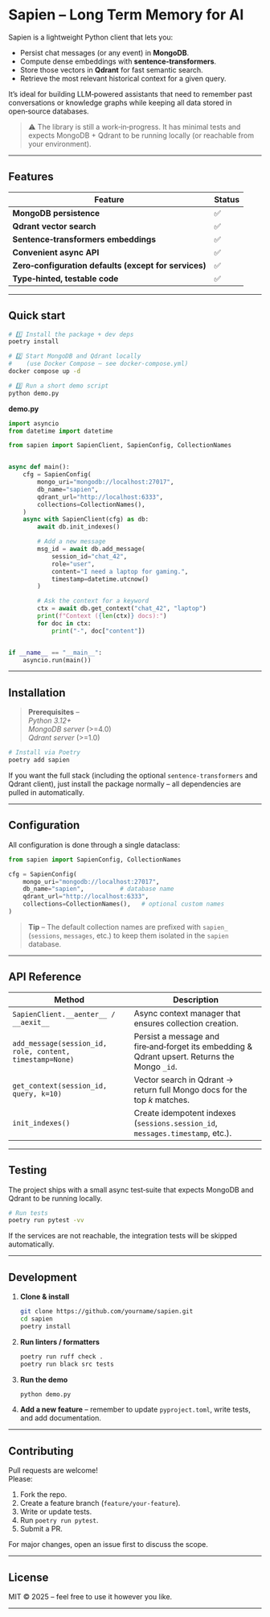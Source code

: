 # Sapien – Long Term Memory for AI

Sapien is a lightweight Python client that lets you:

* Persist chat messages (or any event) in **MongoDB**.
* Compute dense embeddings with **sentence‑transformers**.
* Store those vectors in **Qdrant** for fast semantic search.
* Retrieve the most relevant historical context for a given query.

It’s ideal for building LLM‑powered assistants that need to remember past conversations or knowledge graphs while keeping all data stored in open‑source databases.

> ⚠️  The library is still a work‑in‑progress.  It has minimal tests and expects MongoDB + Qdrant to be running locally (or reachable from your environment).

---

## Features

| Feature | Status |
|---------|--------|
| **MongoDB persistence** | ✅ |
| **Qdrant vector search** | ✅ |
| **Sentence‑transformers embeddings** | ✅ |
| **Convenient async API** | ✅ |
| **Zero‑configuration defaults (except for services)** | ✅ |
| **Type‑hinted, testable code** | ✅ |

---

## Quick start

```bash
# 1️⃣ Install the package + dev deps
poetry install

# 2️⃣ Start MongoDB and Qdrant locally
#    (use Docker Compose – see docker-compose.yml)
docker compose up -d

# 3️⃣ Run a short demo script
python demo.py
```

**demo.py**

```python
import asyncio
from datetime import datetime

from sapien import SapienClient, SapienConfig, CollectionNames


async def main():
    cfg = SapienConfig(
        mongo_uri="mongodb://localhost:27017",
        db_name="sapien",
        qdrant_url="http://localhost:6333",
        collections=CollectionNames(),
    )
    async with SapienClient(cfg) as db:
        await db.init_indexes()

        # Add a new message
        msg_id = await db.add_message(
            session_id="chat_42",
            role="user",
            content="I need a laptop for gaming.",
            timestamp=datetime.utcnow()
        )

        # Ask the context for a keyword
        ctx = await db.get_context("chat_42", "laptop")
        print(f"Context ({len(ctx)} docs):")
        for doc in ctx:
            print("-", doc["content"])


if __name__ == "__main__":
    asyncio.run(main())
```

---

## Installation

> **Prerequisites** –  
> *Python 3.12+*  
> *MongoDB server* (>=4.0)  
> *Qdrant server* (>=1.0)

```bash
# Install via Poetry
poetry add sapien
```

If you want the full stack (including the optional `sentence-transformers` and Qdrant client), just install the package normally – all dependencies are pulled in automatically.

---

## Configuration

All configuration is done through a single dataclass:

```python
from sapien import SapienConfig, CollectionNames

cfg = SapienConfig(
    mongo_uri="mongodb://localhost:27017",
    db_name="sapien",          # database name
    qdrant_url="http://localhost:6333",
    collections=CollectionNames(),   # optional custom names
)
```

> **Tip** – The default collection names are prefixed with `sapien_` (`sessions`, `messages`, etc.) to keep them isolated in the `sapien` database.

---

## API Reference

| Method | Description |
|--------|-------------|
| `SapienClient.__aenter__ / __aexit__` | Async context manager that ensures collection creation. |
| `add_message(session_id, role, content, timestamp=None)` | Persist a message and fire‑and‑forget its embedding & Qdrant upsert. Returns the Mongo `_id`. |
| `get_context(session_id, query, k=10)` | Vector search in Qdrant → return full Mongo docs for the top *k* matches. |
| `init_indexes()` | Create idempotent indexes (`sessions.session_id`, `messages.timestamp`, etc.). |

---

## Testing

The project ships with a small async test‑suite that expects MongoDB and Qdrant to be running locally.

```bash
# Run tests
poetry run pytest -vv
```

If the services are not reachable, the integration tests will be skipped automatically.

---

## Development

1. **Clone & install**

   ```bash
   git clone https://github.com/yourname/sapien.git
   cd sapien
   poetry install
   ```

2. **Run linters / formatters**

   ```bash
   poetry run ruff check .
   poetry run black src tests
   ```

3. **Run the demo**

   ```bash
   python demo.py
   ```

4. **Add a new feature** – remember to update `pyproject.toml`, write tests, and add documentation.

---

## Contributing

Pull requests are welcome!  
Please:

1. Fork the repo.
2. Create a feature branch (`feature/your-feature`).
3. Write or update tests.
4. Run `poetry run pytest`.
5. Submit a PR.

For major changes, open an issue first to discuss the scope.

---

## License

MIT © 2025 – feel free to use it however you like.

---

